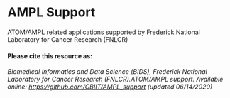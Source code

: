 # AMPL Support 

ATOM/AMPL related applications supported by Frederick National Laboratory for Cancer Research (FNLCR)

#### Please cite this resource as: 
*Biomedical Informatics and Data Science (BIDS), Frederick National Laboratory for Cancer Research (FNLCR).ATOM/AMPL support. Available online: https://github.com/CBIIT/AMPL_support (updated 06/14/2020)*
